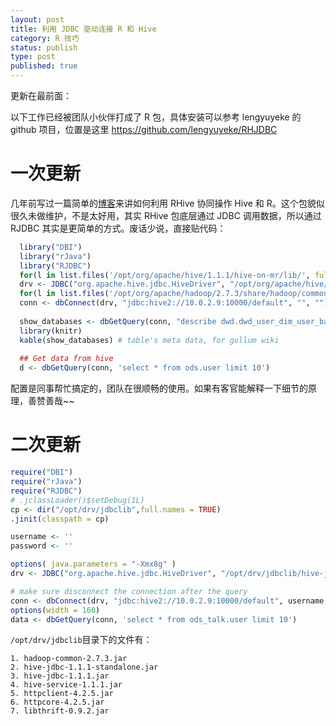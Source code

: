```yaml
---
layout: post
title: 利用 JDBC 驱动连接 R 和 Hive
category: R 技巧
status: publish
type: post
published: true
---
```


更新在最前面：

以下工作已经被团队小伙伴打成了 R 包，具体安装可以参考 lengyuyeke 的 github 项目，位置是这里 https://github.com/lengyuyeke/RHJDBC



# 一次更新

几年前写过一篇简单的[博客](http://bjt.name/2012/12/RHive-install)来讲如何利用 RHive 协同操作 Hive 和 R。这个包貌似很久未做维护，不是太好用，其实 RHive 包底层通过 JDBC 调用数据，所以通过 RJDBC 其实是更简单的方式。废话少说，直接贴代码：


```r
  library("DBI")
  library("rJava")
  library("RJDBC")
  for(l in list.files('/opt/org/apache/hive/1.1.1/hive-on-mr/lib/', full.names = TRUE)){ .jaddClassPath(l)}
  drv <- JDBC("org.apache.hive.jdbc.HiveDriver", "/opt/org/apache/hive/1.1.1/hive-on-mr/lib/hive-jdbc-1.1.1-standalone.jar")
  for(l in list.files('/opt/org/apache/hadoop/2.7.3/share/hadoop/common/', full.names = TRUE)){ .jaddClassPath(l)}
  conn <- dbConnect(drv, "jdbc:hive2://10.0.2.9:10000/default", "", "")
  
  show_databases <- dbGetQuery(conn, "describe dwd.dwd_user_dim_user_base")
  library(knitr)
  kable(show_databases) # table's meta data, for gollum wiki
  
  ## Get data from hive
  d <- dbGetQuery(conn, 'select * from ods.user limit 10')
```

<!-- more -->

配置是同事帮忙搞定的，团队在很顺畅的使用。如果有客官能解释一下细节的原理，善赞善哉~~

# 二次更新

```r
require("DBI")
require("rJava")
require("RJDBC")
# .jclassLoader()$setDebug(1L)
cp <- dir("/opt/drv/jdbclib",full.names = TRUE)
.jinit(classpath = cp) 

username <- ''
password <- ''

options( java.parameters = "-Xmx8g" )
drv <- JDBC("org.apache.hive.jdbc.HiveDriver", "/opt/drv/jdbclib/hive-jdbc-1.1.1.jar")

# make sure disconnect the connection after the query
conn <- dbConnect(drv, "jdbc:hive2://10.0.2.9:10000/default", username, password)
options(width = 160)
data <- dbGetQuery(conn, 'select * from ods_talk.user limit 10')
```

`/opt/drv/jdbclib`目录下的文件有：

```
1. hadoop-common-2.7.3.jar       
2. hive-jdbc-1.1.1-standalone.jar
3. hive-jdbc-1.1.1.jar           
4. hive-service-1.1.1.jar        
5. httpclient-4.2.5.jar          
6. httpcore-4.2.5.jar            
7. libthrift-0.9.2.jar 
```